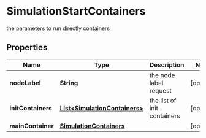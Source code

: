 

# SimulationStartContainers

the parameters to run directly containers

## Properties

Name | Type | Description | Notes
------------ | ------------- | ------------- | -------------
**nodeLabel** | **String** | the node label request |  [optional]
**initContainers** | [**List&lt;SimulationContainers&gt;**](SimulationContainers.md) | the list of init containers |  [optional]
**mainContainer** | [**SimulationContainers**](SimulationContainers.md) |  |  [optional]



